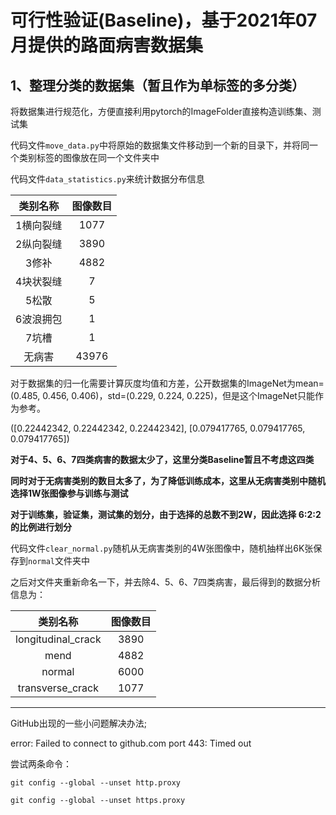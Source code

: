 # 可行性验证(Baseline)，基于2021年07月提供的路面病害数据集


## 1、整理分类的数据集（暂且作为单标签的多分类）

将数据集进行规范化，方便直接利用pytorch的ImageFolder直接构造训练集、测试集

代码文件`move_data.py`中将原始的数据集文件移动到一个新的目录下，并将同一个类别标签的图像放在同一个文件夹中

代码文件`data_statistics.py`来统计数据分布信息

| 类别名称 | 图像数目 |
| :----: | :----: |
| 1横向裂缝 | 1077 |
| 2纵向裂缝 | 3890 |
| 3修补 | 4882 |
| 4块状裂缝 | 7 |
| 5松散 | 5 |
| 6波浪拥包 | 1 |
| 7坑槽 | 1 |
| 无病害 | 43976 |

对于数据集的归一化需要计算灰度均值和方差，公开数据集的ImageNet为mean=(0.485, 0.456, 0.406)，std=(0.229, 0.224, 0.225)，但是这个ImageNet只能作为参考。

([0.22442342, 0.22442342, 0.22442342], [0.079417765, 0.079417765, 0.079417765])

**对于4、5、6、7四类病害的数据太少了，这里分类Baseline暂且不考虑这四类**

**同时对于无病害类别的数目太多了，为了降低训练成本，这里从无病害类别中随机选择1W张图像参与训练与测试**

**对于训练集，验证集，测试集的划分，由于选择的总数不到2W，因此选择 6:2:2 的比例进行划分**

代码文件`clear_normal.py`随机从无病害类别的4W张图像中，随机抽样出6K张保存到`normal`文件夹中

之后对文件夹重新命名一下，并去除4、5、6、7四类病害，最后得到的数据分析信息为：

| 类别名称 | 图像数目 |
| :----: | :----: |
| longitudinal_crack | 3890 |
| mend | 4882 |
| normal | 6000 |
| transverse_crack | 1077 |


----------------

GitHub出现的一些小问题解决办法;

error: Failed to connect to github.com port 443: Timed out


尝试两条命令：

`git config --global --unset http.proxy`

`git config --global --unset https.proxy`